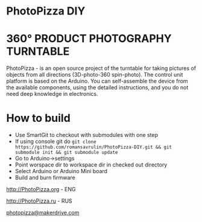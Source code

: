 # PhotoPizza DIY
# 360° PRODUCT PHOTOGRAPHY TURNTABLE

PhotoPizza - is an open source project of the turntable for taking pictures of objects from all directions
(3D-photo-360 spin-photo).
The control unit platform is based on the Arduino.
You can self-assemble the device from the available components,
using the detailed instructions, and you do not need deep knowledge in electronics.

# How to build

* Use SmartGit to checkout with submodules with one step
* If using console git do `git clone https://github.com/romansavrulin/PhotoPizza-DIY.git && git submodule init && git submodule update`
* Go to Arduino->settings
* Point worspace dir to workspace dir in checked out directory
* Select Arduino or Arduino Mini board
* Build and burn firmware

http://PhotoPizza.org - ENG

http://PhotoPizza.ru - RUS

photopizza@makerdrive.com
